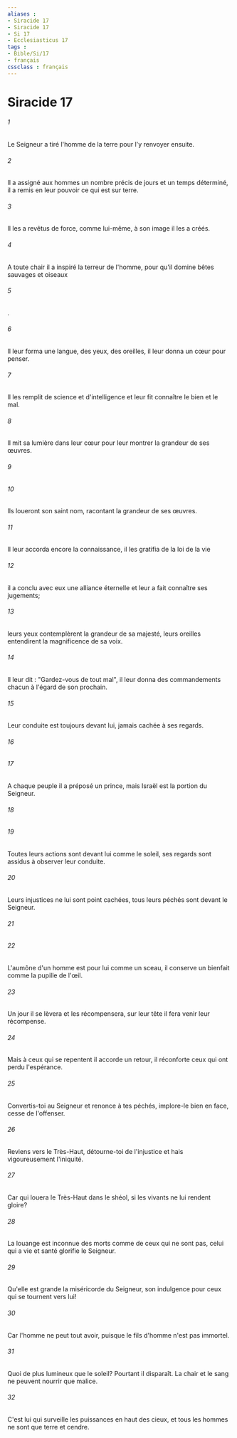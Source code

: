 ```yaml
---
aliases : 
- Siracide 17
- Siracide 17
- Si 17
- Ecclesiasticus 17
tags : 
- Bible/Si/17
- français
cssclass : français
---
```


# Siracide 17

###### 1
Le Seigneur a tiré l'homme de la terre pour l'y renvoyer ensuite.
###### 2
Il a assigné aux hommes un nombre précis de jours et un temps déterminé, il a remis en leur pouvoir ce qui est sur terre.
###### 3
Il les a revêtus de force, comme lui-même, à son image il les a créés.
###### 4
A toute chair il a inspiré la terreur de l'homme, pour qu'il domine bêtes sauvages et oiseaux
###### 5
.
###### 6
Il leur forma une langue, des yeux, des oreilles, il leur donna un cœur pour penser.
###### 7
Il les remplit de science et d'intelligence et leur fit connaître le bien et le mal.
###### 8
Il mit sa lumière dans leur cœur pour leur montrer la grandeur de ses œuvres.
###### 9

###### 10
Ils loueront son saint nom, racontant la grandeur de ses œuvres.
###### 11
Il leur accorda encore la connaissance, il les gratifia de la loi de la vie
###### 12
il a conclu avec eux une alliance éternelle et leur a fait connaître ses jugements;
###### 13
leurs yeux contemplèrent la grandeur de sa majesté, leurs oreilles entendirent la magnificence de sa voix.
###### 14
Il leur dit : "Gardez-vous de tout mal", il leur donna des commandements chacun à l'égard de son prochain.
###### 15
Leur conduite est toujours devant lui, jamais cachée à ses regards.
###### 16

###### 17
A chaque peuple il a préposé un prince, mais Israël est la portion du Seigneur.
###### 18

###### 19
Toutes leurs actions sont devant lui comme le soleil, ses regards sont assidus à observer leur conduite.
###### 20
Leurs injustices ne lui sont point cachées, tous leurs péchés sont devant le Seigneur.
###### 21

###### 22
L'aumône d'un homme est pour lui comme un sceau, il conserve un bienfait comme la pupille de l'œil.
###### 23
Un jour il se lèvera et les récompensera, sur leur tête il fera venir leur récompense.
###### 24
Mais à ceux qui se repentent il accorde un retour, il réconforte ceux qui ont perdu l'espérance.
###### 25
Convertis-toi au Seigneur et renonce à tes péchés, implore-le bien en face, cesse de l'offenser.
###### 26
Reviens vers le Très-Haut, détourne-toi de l'injustice et hais vigoureusement l'iniquité.
###### 27
Car qui louera le Très-Haut dans le shéol, si les vivants ne lui rendent gloire?
###### 28
La louange est inconnue des morts comme de ceux qui ne sont pas, celui qui a vie et santé glorifie le Seigneur.
###### 29
Qu'elle est grande la miséricorde du Seigneur, son indulgence pour ceux qui se tournent vers lui!
###### 30
Car l'homme ne peut tout avoir, puisque le fils d'homme n'est pas immortel.
###### 31
Quoi de plus lumineux que le soleil? Pourtant il disparaît. La chair et le sang ne peuvent nourrir que malice.
###### 32
C'est lui qui surveille les puissances en haut des cieux, et tous les hommes ne sont que terre et cendre.

